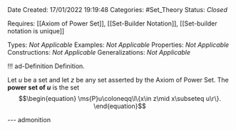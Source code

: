 <br />
<br />

Date Created: 17/01/2022 19:19:48
Categories: #Set_Theory
Status: _Closed_

Requires: [[Axiom of Power Set]], [[Set-Builder Notation]], [[Set-builder notation is unique]]

Types: _Not Applicable_
Examples: _Not Applicable_ 
Properties: _Not Applicable_
Constructions: _Not Applicable_
Generalizations: _Not Applicable_

!!! ad-Definition Definition.

Let $u$ be a set and let $z$ be any set asserted by the Axiom of Power Set. The **power set of $u$** is the set
$$\begin{equation}
    \ms{P}u\coloneqq\l\{x\in z\mid x\subseteq u\r\}.
\end{equation}$$

--- admonition
